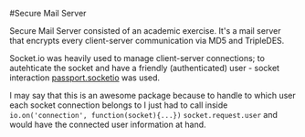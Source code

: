 #Secure Mail Server

Secure Mail Server consisted of an academic exercise. It's a mail server that encrypts every client-server communication via MD5 and TripleDES. 

Socket.io was heavily used to manage client-server connections; to autehticate the socket and have a friendly (authenticated) user - socket interaction [passport.socketio](https://github.com/jfromaniello/passport.socketio) was used. 

I may say that this is an awesome package because to handle to which user each socket connection belongs to I just had to call inside `io.on('connection', function(socket){...})` `socket.request.user` and would have the connected user information at hand.

